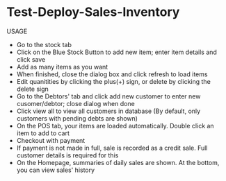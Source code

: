 # Test-Deploy-Sales-Inventory
USAGE

- Go to the stock tab
- Click on the Blue Stock Button to add new item; enter item details and click save
- Add as many items as you want
- When finished, close the dialog box and click refresh to load items
- Edit quanitities by clicking the plus(+) sign, or delete by clicking the delete sign
- Go to the Debtors' tab and click add new customer to enter new cusomer/debtor; close dialog when done
- Click view all to view all customers in database (By default, only customers with pending debts are shown)
- On the POS tab, your items are loaded automatically. Double click an item to add to cart
- Checkout with payment
- If payment is not made in full, sale is recorded as a credit sale. Full customer details is required for this
- On the Homepage, summaries of daily sales are shown. At the bottom, you can view sales' history
